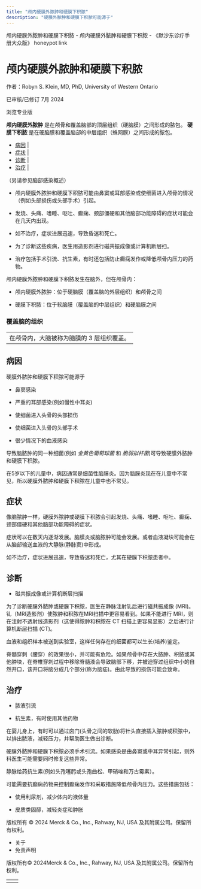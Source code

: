 ```yaml
---
title: "颅内硬膜外脓肿和硬膜下积脓"
description: "硬膜外脓肿和硬膜下积脓可能源于"
---
```


﻿颅内硬膜外脓肿和硬膜下积脓 \- 颅内硬膜外脓肿和硬膜下积脓 \- 《默沙东诊疗手册大众版》 honeypot link

# 颅内硬膜外脓肿和硬膜下积脓

作者：Robyn S. Klein, MD, PhD, University of Western Ontario

已审核/已修订 7月 2024

浏览专业版

**颅内硬膜外脓肿** 是在颅骨和覆盖脑部的顶层组织（硬脑膜）之间形成的脓包。 **硬膜下积脓** 是在硬脑膜和覆盖脑部的中层组织（蛛网膜）之间形成的脓包。

- [病因](#病因_v26247531_zh) \|
- [症状](#症状_v26247549_zh) \|
- [诊断](#诊断_v741864_zh) \|
- [治疗](#治疗_v8545023_zh) \|

（另请参见脑部感染概述）

- 颅内硬膜外脓肿和硬膜下积脓可能由鼻窦或耳部感染或使细菌进入颅骨的情况（例如头部损伤或头部手术）引起。

- 发烧、头痛、嗜睡、呕吐、癫痫、颈部僵硬和其他脑部功能障碍的症状可能会在几天内出现。

- 如不治疗，症状进展迅速，导致昏迷和死亡。

- 为了诊断这些疾病，医生用造影剂进行磁共振成像或计算机断层扫。

- 治疗包括手术引流、抗生素，有时还包括防止癫痫发作或降低颅骨内压力的药物。


颅内硬膜外脓肿和硬膜下积脓发生在脑外，但在颅骨内：

- 颅内硬膜外脓肿：位于硬脑膜（覆盖脑的外层组织）和颅骨之间

- 硬膜下积脓：位于软脑膜（覆盖脑的中层组织）和硬脑膜之间


### 覆盖脑的组织

|     |
| --- |
| 在颅骨内，大脑被称为脑膜的 3 层组织覆盖。<br> |

## 病因

硬膜外脓肿和硬膜下积脓可能源于

- 鼻窦感染

- 严重的耳部感染(例如慢性中耳炎)

- 使细菌进入头骨的头部损伤

- 使细菌进入头骨的头部手术

- 很少情况下的血液感染


导致脑脓肿的同一种细菌(例如 _金黄色葡萄球菌_ 和 _脆弱拟杆菌_)可导致硬膜外脓肿和硬膜下积脓。

在5岁以下的儿童中，病因通常是细菌性脑膜炎。因为脑膜炎现在在儿童中不常见，所以硬膜外脓肿和硬膜下积脓在儿童中也不常见。

## 症状

像脑脓肿一样，硬膜外脓肿或硬膜下积脓会引起发烧、头痛、嗜睡、呕吐、癫痫、颈部僵硬和其他脑部功能障碍的症状。

症状可以在数天内逐渐发展。脑膜炎或脑脓肿可能会发展。或者血液凝块可能会在从脑部输送血液的大静脉(静脉窦)中形成。

如不治疗，症状进展迅速，导致昏迷和死亡，尤其在硬膜下积脓患者中。

## 诊断

- 磁共振成像或计算机断层扫描


为了诊断硬膜外脓肿或硬膜下积脓，医生在静脉注射钆后进行磁共振成像 (MRI)。钆（MRI造影剂）使脓肿和积脓在MRI扫描中更容易看到。如果不能进行 MRI，则在注射不透射线造影剂（这使得脓肿和积脓在 CT 扫描上更容易显影）之后进行计算机断层扫描 (CT)。

血液和组织样本被送到实验室，这样任何存在的细菌都可以生长(培养)鉴定。

脊髓穿刺（腰穿）的效果很小，并可能有危险。如果颅骨中存在大脓肿、积脓或其他肿块，在脊椎穿刺过程中移除脊髓液会导致脑部下移，并被迫穿过组织中小的自然开口，该开口将脑分成几个部分(称为脑疝)。由此导致的损伤可能会致命。

## 治疗

- 脓液引流

- 抗生素，有时使用其他药物


在婴儿身上，有时可以通过囟门(头骨之间的软肋)将针头直接插入脓肿或积脓中，以排出脓液，减轻压力，并帮助医生做出诊断。

硬膜外脓肿和硬膜下积脓必须手术引流。如果感染是由鼻窦或中耳异常引起，则外科医生可能需要同时修复这些异常。

静脉给药抗生素(例如头孢噻肟或头孢曲松、甲硝唑和万古霉素）。

可能需要抗癫痫药物来控制癫痫发作和采取措施降低颅骨内压力。这些措施包括：

- 使用利尿剂，减少体内的液体量

- 皮质类固醇，减轻炎症和肿胀




版权所有 © 2024
Merck & Co., Inc., Rahway, NJ, USA 及其附属公司。保留所有权利。

- 关于
- 免责声明

版权所有© 2024Merck & Co., Inc., Rahway, NJ, USA 及其附属公司。保留所有权利。

|     |     |
| --- | --- |
|  |  |